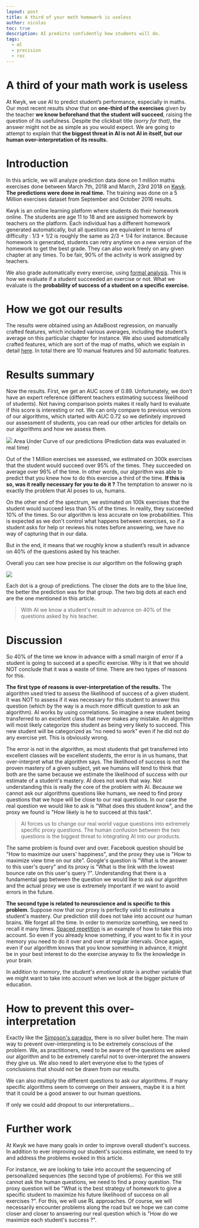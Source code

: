 ```yaml
---
layout: post
title: A third of your math homework is useless
author: nicolas
toc: true
description: AI predicts confidently how students will do.
tags:
  - ml
  - precision
  - roc
---
```


# A third of your math work is useless

At Kwyk, we use AI to predict student’s performance, especially in maths. Our most recent results show that on **one-third of the exercises** given by the teacher **we know beforehand that the student will succeed**, raising the question of its usefulness. Despite the clickbait title _(sorry for that)_, the answer might not be as simple as you would expect. We are going to attempt to explain that **the biggest threat in AI is not AI in itself, but our human over-interpretation of its results.**

# Introduction

In this article, we will analyze prediction data done on 1 million maths exercises done between March 7th, 2018 and March, 23rd 2018 on [Kwyk](https://www.kwyk.fr). **The predictions were done in real time.** The training was done on a 5 Million exercises dataset from September and October 2016 results.

Kwyk is an online learning platform where students do their homework online. The students are age 11 to 18 and are assigned homework by teachers on the platform. Each individual has a different homework generated automatically, but all questions are equivalent in terms of difficulty : 1/3 + 1/2 is roughly the same as 2/3 + 1/4 for instance. Because homework is generated, students can retry anytime on a new version of the homework to get the best grade. They can also work freely on any given chapter at any times. To be fair, 90% of the activity is work assigned by teachers.

We also grade automatically every exercise, using [formal analysis](https://en.wikipedia.org/wiki/Computer_algebra_system). This is how we evaluate if a student succeeded an exercise or not. What we evaluate is the **probability of success of a student on a specific exercise.**

# How we got our results

The results were obtained using an AdaBoost regression, on manually crafted features, which included various averages, including the student’s average on this particular chapter for instance. We also used automatically crafted features, which are sort of the map of maths, which we explain in detail [here](https://towardsdatascience.com/a-non-nlp-application-of-word2vec-c637e35d3668). In total there are 10 manual features and 50 automatic features.

# Results summary

Now the results. First, we get an AUC score of 0.89. Unfortunately, we don’t have an expert reference (different teachers estimating success likelihood of students). Not having comparison points makes it really hard to evaluate if this score is interesting or not. We can only compare to previous versions of our algorithms, which started with AUC 0.72 so we definitely improved our assessment of students, you can read our other articles for details on our algorithms and how we assess them.

![](/assets/images/a-third-1.png)
Area Under Curve of our predictions (Prediction data was evaluated in real time)

Out of the 1 Million exercises we assessed, we estimated on 300k exercises that the student would succeed over 95% of the times. They succeeded on average over 96% of the time. In other words,  our algorithm was able to predict that you knew how to do this exercise a third of the time. **If this is so, was it really necessary for you to do it ?** The temptation to answer no is exactly the problem that AI poses to us, humans.

On the other end of the spectrum, we estimated on 100k exercises that the student would succeed less than 5% of the times. In reality, they succeeded 10% of the times. So our algorithm is less accurate on low probabilities. This is expected as we don't control what happens between exercises, so if a student asks for help or reviews his notes before answering, we have no way of capturing that in our data.

But in the end, it means that we roughly know a student’s result in advance on 40% of the questions asked by his teacher.

Overall you can see how precise is our algorithm on the following graph

![](/assets/images/a-third-2.png)

Each dot is a group of predictions. The closer the dots are to the blue line, the better the prediction was for that group. The two big dots at each end are the one mentioned in this article.

> With AI we know a student's result in advance on 40% of the questions asked by his teacher.

# Discussion

So 40% of the time we know in advance with a small margin of error if a student is going to succeed at a specific exercise. Why is it that we should NOT conclude that it was a waste of time. There are two types of reasons for this.

**The first type of reasons is over-interpretation of the results.** The algorithm used tried to assess the likelihood of success of a given student. It was NOT to assess if it was necessary for this student to answer this question (which by the way is a much more difficult question to ask an algorithm). AI works by using correlations. So imagine a new student being transferred to an excellent class that never makes any mistake. An algorithm will most likely categorize this student as being very likely to succeed. This new student will be categorized as "no need to work" even if he did not do any exercise yet. This is obviously wrong.

The error is not in the algorithm, as most students that get transferred into excellent classes will be excellent students, the error is in us humans, that over-interpret what the algorithm says. The likelihood of success is not the proven mastery of a given subject, yet we humans will tend to think that both are the same because we estimate the likelihood of success with our estimate of a student's mastery. AI does not work that way. Not understanding this is really the core of the problem with AI. Because we cannot ask our algorithms questions like humans, we need to find proxy questions that we hope will be close to our real questions. In our case the real question we would like to ask is "What does this student know", and the proxy we found is "How likely is he to succeed at this task".

> AI forces us to change our real world vague questions into extremely specific proxy questions. The human confusion between the two questions is the biggest threat to integrating AI into our products.

The same problem is found over and over. Facebook question should be "How to maximize our users' happiness", and the proxy they use is "How to maximize view time on our site". Google's question is "What is the answer to this user's query" and its proxy is "What is the link with the lowest bounce rate on this user's query ?". Understanding that there is a fundamental gap between the question we would like to ask our algorithm and the actual proxy we use is extremely important if we want to avoid errors in the future.

**The second type is related to neuroscience and is specific to this problem**. Suppose now that our proxy is perfectly valid to estimate a student's mastery. Our prediction still does not take into account our human brains. We forget all the time. In order to memorize something, we need to recall it many times. [Spaced repetition](https://en.wikipedia.org/wiki/Spaced_repetition) is an example of how to take this into account. So even if you already know something, if you want to fix it in your memory you need to do it over and over at regular intervals. Once again, even if our algorithm knows that you know something in advance, it might be in your best interest to do the exercise anyway to fix the knowledge in your brain.

In addition to _memory_, the _student's emotional state_ is another variable that we might want to take into account when we look at the bigger picture of education.

# How to prevent this over-interpretation

Exactly like the [Simpson's paradox,](https://en.wikipedia.org/wiki/Simpson%27s_paradox) there is no silver bullet here. The main way to prevent over-interpreting is to be extremely conscious of the problem. We, as practitioners, need to be aware of the questions we asked our algorithm and to be extremely careful not to over-interpret the answers they give us. We also need to alert everyone else to the types of conclusions that should not be drawn from our results.

We can also multiply the different questions to ask our algorithms. If many specific algorithms seem to converge on their answers, maybe it is a hint that it could be a good answer to our human questions.

If only we could add dropout to our interpretations…

# Further work

At Kwyk we have many goals in order to improve overall student's success. In addition to ever improving our student's success estimate, we need to try and address the problems evoked in this article.

For instance, we are looking to take into account the sequencing of personalized sequences (the second type of problems). For this we still cannot ask the human questions, we need to find a proxy question. The proxy question will be "What is the best strategy of homework to give a specific student to maximize his future likelihood of success on all exercises ?". For this, we will use RL approaches. Of course, we will necessarily encounter problems along the road but we hope we can come closer and closer to answering our real question which is "How do we maximize each student's success ?".
